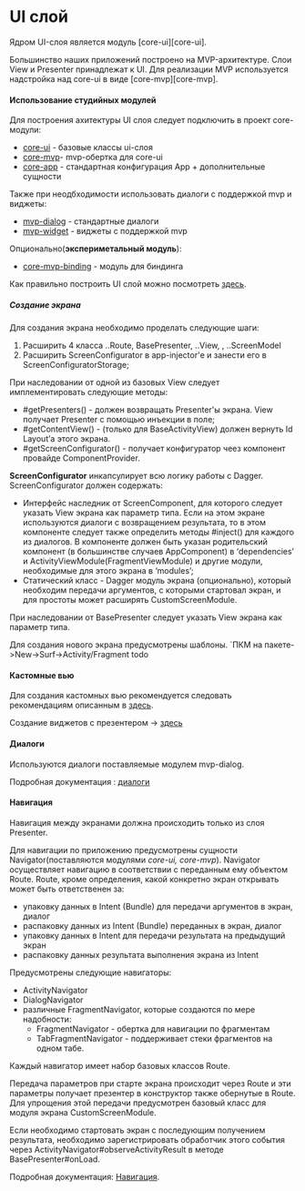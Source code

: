 # UI слой

Ядром UI-слоя является модуль [core-ui][core-ui].

Большинство наших приложений построено на MVP-архитектуре.
Слои View и Presenter принадлежат к UI. Для реализации MVP используется
надстройка над core-ui в виде [core-mvp][core-mvp].


#### Иcпользование студийных модулей
Для построения ахитектуры UI слоя следует подключить в проект core-модули:
- [core-ui](../core-ui/README.md)  - базовые классы ui-слоя
- [core-mvp](../core-mvp/README.md)- mvp-обертка для core-ui
- [core-app](../core-app/README.md) - стандартная конфигурация App + дополнительные сущности

Также при неодбходимости использовать диалоги с поддержкой mvp и виджеты:
- [mvp-dialog](../mvp-dialog/README.md) - стандартные диалоги
- [mvp-widget](../mvp-widget/README.md) - виджеты с поддержкой mvp

Опционально(**экспериметальный модуль**):
- [core-mvp-binding](../core-mvp-binding/README.md) - модуль для биндинга

Как правильно построить UI слой можно посмотреть [здесь](../core-mvp/docs/usage.md).

##### Создание экрана
Для создания экрана необходимо проделать следующие шаги:
1. Расширить 4 класса ..Route, BasePresenter, ..View, , ..ScreenModel
1. Расширить ScreenConfigurator в app-injector'е и занести его в ScreenConfiguratorStorage;

При наследовании от одной из базовых View следует имплементировать следующие методы:
* #getPresenters() - должен возвращать Presenter'ы экрана. View получает Presenter с помощью инъекции в поле;
* #getContentView() - (только для BaseActivityView) должен вернуть Id Layout’а этого экрана.
* #getScreenConfigurator() - получает конфигуратор чеез компонент провайде ComponentProvider.

**ScreenConfigurator** инкапсулирует всю логику работы с Dagger.
ScreenConfigurator должен содержать:
* Интерфейс наследник от ScreenComponent,
для которого следует указать View экрана как параметр типа.
Если на этом экране используются диалоги с возвращением результата,
то в этом компоненте следует также определить методы #inject() для каждого из диалогов.
В компоненте должен быть указан родительский компонент
(в большинстве случаев AppComponent) в ‘dependencies’ и
ActivityViewModule(FragmentViewModule) и другие модули,
необходимые для этого экрана в ‘modules’;
* Статический класс - Dagger модуль экрана (опционально),
который необходим передачи аргументов, с которыми стартовал экран,
и для простоты может расширять CustomScreenModule.

При наследовании от BasePresenter следует указать View экрана как параметр типа.

Для создания нового экрана предусмотрены шаблоны.
`ПКМ на пакете->New->Surf->Activity/Fragment todo

#### Кастомные вью

Для создания кастомных вью рекомендуется следовать рекомендациям описанным в
[здесь](https://docs.google.com/document/d/1Scu3QXgpVLNpTLOP6nwTnBNWXRQueMiHukfAip_ZLP0/edit#heading=h.ah2nz5eiite7).

Создание виджетов с презентером -> [здесь](../mvp-widget/README.md)

#### Диалоги
Используются диалоги поставляемые модулем mvp-dialog.

Подробная документация : [диалоги](../mvp-dialog/README.md)

#### Навигация

Навигация между экранами должна происходить только из слоя Presenter.

Для навигации по приложению предусмотрены сущности Navigator(поставляются модулями *core-ui, core-mvp*).
Navigator осуществляет навигацию в соответствии с переданным ему объектом Route.
Route, кроме определения, какой конкретно экран открывать может быть ответственен за:
-  упаковку данных в Intent (Bundle) для передачи аргументов в экран, диалог
-  распаковку данных из Intent (Bundle) переданных в экран, диалог
-  упаковку данных в Intent для передачи результата на предыдущий экран
-  распаковку данных результата выполнения экрана из Intent

Предусмотрены следующие навигаторы:
* ActivityNavigator
* DialogNavigator
* различные FragmentNavigator, которые создаются по мере надобности:
   * FragmentNavigator - обертка для навигации по фрагментам
   * TabFragmentNavigator - поддерживает стеки фрагментов на одном табе.

Каждый навигатор имеет набор базовых классов Route.

Передача параметров при старте экрана происходит через Route
и эти параметры получает презентер в конструктор также обернутые в Route.
Для упрощения этой передачи предусмотрен базовый класс для модуля экрана CustomScreenModule.

Если необходимо стартовать экран с последующим получением результата,
необходимо зарегистрировать обработчик этого события через
АctivityNavigator#observeActivityResult в методе BasePresenter#onLoad.

Подробная документация: [Навигация](../core-ui/README.md).



